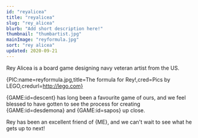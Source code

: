 ```yaml
---
id: "reyalicea"
title: "reyalicea"
slug: "rey_alicea"
blurb: "Add short description here!"
thumbnail: "thumbartist.jpg"
mainImage: "reyformula.jpg"
sort: "rey alicea"
updated: 2020-09-21
---
```


Rey Alicea is a board game designing navy veteran artist from the US.

{PIC:name=reyformula.jpg,title=The formula for Rey!,cred=Pics by LEGO,credurl=http://lego.com}

{GAME:id=descent} has long been a favourite game of ours, and we feel blessed to have gotten to see the process for creating {GAME:id=desdemona} and {GAME:id=sapos} up close.

Rey has been an excellent friend of {ME}, and we can't wait to see what he gets up to next!
